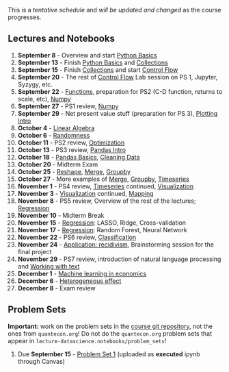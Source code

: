 This is a *tentative schedule* and *will be updated and changed* as the course progresses.

## Lectures and Notebooks
1. **September 8** - Overview and start [Python Basics](https://datascience.quantecon.org/python_fundamentals/basics.html)
2. **September 13** - Finish [Python Basics](https://datascience.quantecon.org/python_fundamentals/basics.html) and [Collections](https://datascience.quantecon.org/python_fundamentals/collections.html)
3. **September 15** - Finish [Collections](https://datascience.quantecon.org/python_fundamentals/collections.html) and start [Control Flow](https://datascience.quantecon.org/python_fundamentals/control_flow.html)
4. **September 20** - The rest of [Control Flow](https://datascience.quantecon.org/python_fundamentals/control_flow.html) Lab session on PS 1, Jupyter, Syzygy, etc. 
5. **September 22** - [Functions](https://datascience.quantecon.org/python_fundamentals/functions.html), preparation for PS2 (C-D function, returns to scale, etc), [Numpy](https://datascience.quantecon.org/scientific/numpy_arrays.html)
6. **September 27** - PS1 review,  [Numpy](https://datascience.quantecon.org/scientific/numpy_arrays.html)
7. **September 29** - Net present value stuff (preparation for PS 3), [Plotting Intro](https://datascience.quantecon.org/scientific/plotting.html)
8. **October 4** - [Linear Algebra](https://datascience.quantecon.org/scientific/applied_linalg.html) 
9.  **October 6** - [Randomness](https://datascience.quantecon.org/scientific/randomness.html)
10. **October 11** - PS2 review, [Optimization](https://datascience.quantecon.org/scientific/optimization.html)
11. **October 13** - PS3 review, [Pandas Intro](https://datascience.quantecon.org/pandas/intro.html)
12. **October 18** - [Pandas Basics](https://datascience.quantecon.org/pandas/basics.html), [Cleaning Data](https://datascience.quantecon.org/pandas/data_clean.html)
14. **October 20** - Midterm Exam
15. **October 25** - [Reshape](https://datascience.quantecon.org/pandas/reshape.html), [Merge](https://datascience.quantecon.org/pandas/merge.html), [Groupby](https://datascience.quantecon.org/pandas/groupby.html)
16. **October 27** - More examples of [Merge](https://datascience.quantecon.org/pandas/merge.html), [Groupby](https://datascience.quantecon.org/pandas/groupby.html), [Timeseries](https://datascience.quantecon.org/pandas/timeseries.html)
17. **November 1** - PS4 review, [Timeseries](https://datascience.quantecon.org/pandas/timeseries.html) continued, [Visualization](https://datascience.quantecon.org/applications/visualization_rules.html)
18. **November 3** - [Visualization](https://datascience.quantecon.org/applications/visualization_rules.html) continued, [Mapping](https://datascience.quantecon.org/applications/maps.html)
19. **November 8** - PS5 review, Overview of the rest of the lectures; [Regression](https://datascience.quantecon.org/applications/regression.html)
20. **November 10** - Midterm Break
21. **November 15** - [Regression](https://datascience.quantecon.org/applications/regression.html): LASSO, Ridge, Cross-validation
22. **November 17** - [Regression](https://datascience.quantecon.org/applications/regression.html): Random Forest, Neural Network
23. **November 22** - PS6 review, [Classification](https://datascience.quantecon.org/applications/classification.html)
24. **November 24** - [Application: recidivism](https://datascience.quantecon.org/applications/recidivism.html), Brainstorming session for the final project
25. **November 29** - PS7 review, introduction of natural language processing and [Working with text](https://datascience.quantecon.org/applications/working_with_text.html)
26. **December 1** - [Machine learning in economics](https://datascience.quantecon.org/applications/ml_in_economics.html)
27. **December 6** - [Heterogeneous effect](https://datascience.quantecon.org/applications/heterogeneity.html)
28. **December 8** - Exam review

## Problem Sets
**Important:** work on the problem sets in the [course git repository](https://github.com/ubcecon/ECON323_2022_Spring/tree/master/problem_sets), not the ones from `quantecon.org`! Do not do the `quantecon.org` problem sets that appear in `lecture-datascience.notebooks/problem_sets`!


1. Due **September 15** - [Problem Set 1](/problem_sets/problem_set_1.ipynb) (uploaded as **executed** ipynb through Canvas)
